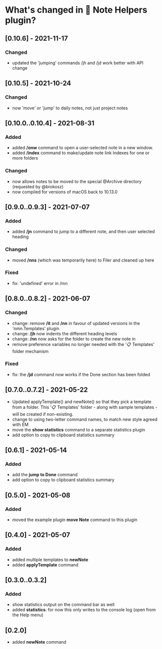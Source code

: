 # What's changed in 📙 Note Helpers plugin?

## [0.10.6] - 2021-11-17
### Changed
- updated the 'jumping' commands /jh and /jd work better with API change

## [0.10.5] - 2021-10-24
### Changed
- now 'move' or 'jump' to daily notes, not just project notes

## [0.10.0..0.10.4] - 2021-08-31
### Added
- added **/onw** command to open a user-selected note in a new window.
- added **/index** command to make/update note link Indexes for one or more folders 

### Changed
- now allows notes to be moved to the special @Archive directory (requested by @brokosz)
- now compiled for versions of macOS back to 10.13.0

## [0.9.0..0.9.3] - 2021-07-07
### Added
- added **/jn** command to jump to a different note, and then user selected heading

### Changed
- moved **/nns** (which was temporarily here) to Filer and cleaned up here

### Fixed
- fix: 'undefined' error in /mn

## [0.8.0..0.8.2] - 2021-06-07
### Changed
- change: remove **/it** and **/nn** in favour of updated versions in the 'nmn.Templates' plugin
- change: **/jh** now indents the different heading levels
- change: **/nn** now asks for the folder to create the new note in
- remove preference variables no longer needed with the '📋 Templates' folder mechanism

### Fixed
- fix: the **/jd** command now works if the Done section has been folded

## [0.7.0..0.7.2] - 2021-05-22
- Updated applyTemplate() and newNote() so that they pick a template from a folder. This '📋 Templates' folder - along with sample templates - will be created if non-existing.
- change to using two-letter command names, to match new style agreed with EM
- move the **show statistics** command to a separate statistics plugin
- add option to copy to clipboard statistics summary

## [0.6.1] - 2021-05-14
### Added
- add the **jump to Done** command
- add option to copy to clipboard statistics summary

## [0.5.0] - 2021-05-08
### Added
- moved the example plugin **move Note** command to this plugin

## [0.4.0] - 2021-05-07
### Added
- added multiple templates to **newNote**
- added **applyTemplate** command

## [0.3.0..0.3.2]
### Added
- show statistics output on the command bar as well
- added **statistics**: for now this only writes to the console log (open from the Help menu)
 
## [0.2.0]
- added **newNote** command
